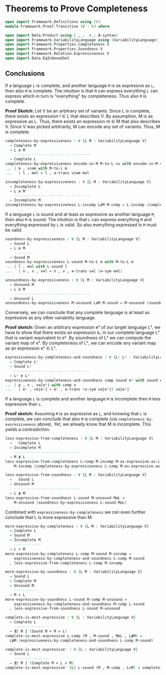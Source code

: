# Theorems to Prove Completeness

```agda
open import Framework.Definitions using (𝕍)
module Framework.Proof.Transitive (V : 𝕍) where

open import Data.Product using (_,_; _×_; ∄-syntax)
open import Framework.VariabilityLanguage using (VariabilityLanguage)
open import Framework.Properties.Completeness V
open import Framework.Properties.Soundness V
open import Framework.Relation.Expressiveness V
open import Data.EqIndexedSet
```

## Conclusions

If a language `L` is complete, and another language `M` is as expressive as `L`, then also `M` is complete.
The intuition is that `M` can express everything `L` can express which in turn is "everything" by completeness.
Thus also `M` is complete.

**Proof Sketch:**
Let V be an arbitrary set of variants.
Since L is complete, there exists an expression l ∈ L that describes V.
By assumption, M is as expressive as L.
Thus, there exists an expression m ∈ M that also describes V.
Since V was picked arbitrarily, M can encode any set of variants.
Thus, M is complete.
```agda
completeness-by-expressiveness : ∀ {L M : VariabilityLanguage V}
  → Complete M
  → L ≽ M
    -----------------------------------
  → Complete L
completeness-by-expressiveness encode-in-M M-to-L vs with encode-in-M vs
... | m , vs≅m with M-to-L m
...   | l , m≅l = l , ≅-trans vs≅m m≅l

incompleteness-by-expressiveness : ∀ {L M : VariabilityLanguage V}
  → Incomplete L
  → L ≽ M
    -----------------------------------
  → Incomplete M
incompleteness-by-expressiveness L-incomp L≽M M-comp = L-incomp (completeness-by-expressiveness M-comp L≽M)
```

If a language `L` is sound and at least as expressive as another language `M`, then also `M` is sound.
The intuition is that `L` can express everything `M` and everything expressed by `L` is valid.
So also everything expressed in `M` must be valid.
```agda
soundness-by-expressiveness : ∀ {L M : VariabilityLanguage V}
  → Sound L
  → L ≽ M
    --------
  → Sound M
soundness-by-expressiveness L-sound M-to-L m with M-to-L m
... | l , m≅l with L-sound l
...   | n , v , v≅l = n , v , ≅-trans v≅l (≅-sym m≅l)

unsoundness-by-expressiveness : ∀ {L M : VariabilityLanguage V}
  → Unsound M
  → L ≽ M
    -----------------------------------
  → Unsound L
unsoundness-by-expressiveness M-unsound L≽M M-sound = M-unsound (soundness-by-expressiveness M-sound L≽M)
```

Conversely, we can conclude that any complete language is at least as expressive as any other variability language.

**Proof sketch:**
Given an arbitrary expression eˢ of our target language Lˢ, we have to show that there exists an expression e₊ in our complete language Lᶜ that is variant-equivalent to eˢ.
By soundness of Lˢ we can compute the variant map of eˢ.
By completeness of Lᶜ, we can encode any variant map as an expression eᶜ ∈ Lᶜ.
```agda
expressiveness-by-completeness-and-soundness : ∀ {Lᶜ Lˢ : VariabilityLanguage V}
  → Complete Lᶜ
  → Sound Lˢ
    ----------------------------------
  → Lᶜ ≽ Lˢ
expressiveness-by-completeness-and-soundness comp sound eˢ with sound eˢ
... | p , v , v≅⟦eˢ⟧ with comp v
...   | eᶜ , v≅⟦eᶜ⟧ = eᶜ , ≅-trans (≅-sym v≅⟦eˢ⟧) v≅⟦eᶜ⟧
```

If a language `L` is complete and another language `M` is incomplete then `M` less expressive than `L`.

**Proof sketch:**
Assuming `M` is as expressive as `L`, and knowing that `L` is complete, we can conclude that also `M` is complete (via `completeness-by-exoressiveness` above).
Yet, we already know that M is incomplete.
This yields a contradiction.
```agda
less-expressive-from-completeness : ∀ {L M : VariabilityLanguage V}
  →   Complete L
  → Incomplete M
    ------------------------------
  → M ⋡ L
less-expressive-from-completeness L-comp M-incomp M-as-expressive-as-L =
    M-incomp (completeness-by-expressiveness L-comp M-as-expressive-as-L)
```

```agda
less-expressive-from-soundness : ∀ {L M : VariabilityLanguage V}
  →   Sound L
  → Unsound M
    ------------------------------
  → L ⋡ M
less-expressive-from-soundness L-sound M-unsound M≽L =
    M-unsound (soundness-by-expressiveness L-sound M≽L)
```

Combined with `expressiveness-by-completeness` we can even further conclude that L is more expressive than M:
```agda
more-expressive-by-completeness : ∀ {L M : VariabilityLanguage V}
  → Complete L
  → Sound M
  → Incomplete M
    -------------
  → L ≻ M
more-expressive-by-completeness L-comp M-sound M-incomp =
    expressiveness-by-completeness-and-soundness L-comp M-sound
  , less-expressive-from-completeness L-comp M-incomp

more-expressive-by-soundness : ∀ {L M : VariabilityLanguage V}
  → Sound L
  → Complete M
  → Unsound M
    -----------
  → M ≻ L
more-expressive-by-soundness L-sound M-comp M-unsound =
    expressiveness-by-completeness-and-soundness M-comp L-sound
  , less-expressive-from-soundness L-sound M-unsound
```

```agda
complete-is-most-expressive : ∀ {L : VariabilityLanguage V}
  → Complete L
    ----------------
  → ∄[ M ] (Sound M × M ≻ L)
complete-is-most-expressive L-comp (M , M-sound , M≽L , L⋡M) =
  L⋡M (expressiveness-by-completeness-and-soundness L-comp M-sound)

complete-is-most-expressive' : ∀ {L : VariabilityLanguage V}
  → Sound L
    ----------------
  → ∄[ M ] (Complete M × L ≻ M)
complete-is-most-expressive' {L} L-sound (M , M-comp , L≻M) = complete-is-most-expressive M-comp (L , L-sound , L≻M)
```
